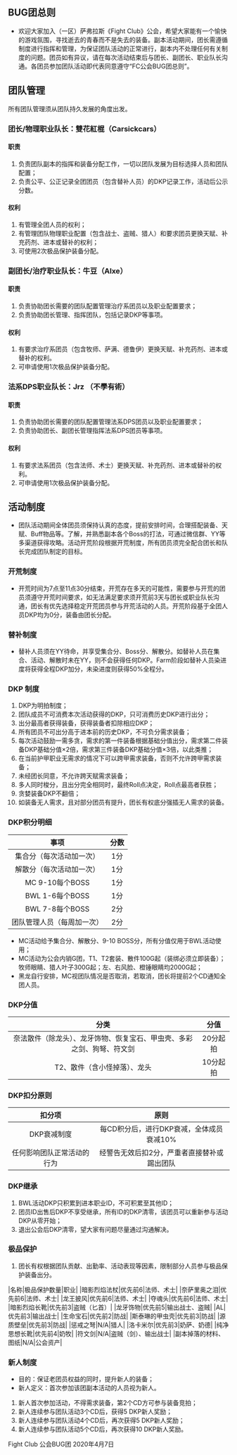 ## BUG团总则

* 欢迎大家加入（一区）萨弗拉斯《Fight Club》公会，希望大家能有一个愉快的游戏氛围，寻找逝去的青春而不是失去的装备。副本活动期间，团长需遵循制度进行指挥和管理，为保证团队活动的正常进行，副本内不处理任何有关制度的问题。团员如有异议，请在每次活动结束后与团长、副团长、职业队长沟通。各团员参加团队活动即代表同意遵守“FC公会BUG团总则”。 

## 团队管理
所有团队管理须从团队持久发展的角度出发。

### 团长/物理职业队长：雙花紅棍（Carsickcars）
#### 职责
1. 负责团队副本的指挥和装备分配工作，一切以团队发展为目标选择人员和团队配置；
2. 负责公平、公正记录全团团员（包含替补人员）的DKP记录工作，活动后公示分数。

#### 权利
1. 有管理全团人员的权利；
2. 有管理团队物理职业配置（包含战士、盗贼、猎人）和要求团员更换天赋、补充药剂、进本或替补的权利；
3. 可使用2次极品保护装备分配。

### 副团长/治疗职业队长：牛豆（Alxe）
#### 职责
1. 负责协助团长需要的团队配置管理治疗系团员以及职业配置要求；
2. 负责协助团长管理、指挥团队，包括记录DKP等事项。

#### 权利
1.	有要求治疗系团员（包含牧师、萨满、德鲁伊）更换天赋、补充药剂、进本或替补的权利。
2.	可申请使用1次极品保护装备分配。

### 法系DPS职业队长：Jrz （不學有術）
#### 职责
1. 负责协助团长需要的团队配置管理法系DPS团员以及职业配置要求；
2. 负责协助团长、副团长管理指挥法系DPS团员等事项。

#### 权利
1.	有要求法系团员（包含法师、术士）更换天赋、补充药剂、进本或替补的权利。
2.	可申请使用1次极品保护装备分配。



## 活动制度

* 团队活动期间全体团员须保持认真的态度，提前安排时间，合理搭配装备、天赋、Buff物品等。了解，并熟悉副本各个Boss的打法，可通过微信群、YY等多渠道获得攻略。活动开荒阶段根据开荒制度，所有团员须完全配合团长和队长完成团队制定的目标。

### 开荒制度
* 开荒时间为7点至11点30分结束，开荒存在多天的可能性，需要参与开荒的团员须遵守开荒时间要求，如无法满足要求须开荒前3天与团长或职业队长沟通，团长有优先选择稳定开荒团员参与开荒活动的人员。开荒阶段基于全团人员DKP均为0分，装备由团长分配。

### 替补制度
* 替补人员须在YY待命，并享受集合分、Boss分、解散分。如替补人员在集合、活动、解散时未在YY，则不会获得任何DKP。Farm阶段如替补人员染进度将获得全程DKP加分，未染进度则获得50%全程分。

### DKP 制度
1. DKP为明拍制度；
2. 团队成员不可消费本次活动获得的DKP，只可消费历史DKP进行出分；
3. 出分最高者获得装备，获得装备者扣除相应DKP；
4. 所有团员不可出分高于进本前的历史DKP，不可负分需求装备；
5. 每次活动鼓励一需多贪，需求的第一件装备根据基础分值出分，需求第二件装备DKP基础分值×2倍，需求第三件装备DKP基础分值×3倍，以此类推；
6. 在当前护甲职业无需求的情况下可以跨甲需求装备，否则不允许跨甲需求装备；
7. 未经团长同意，不允许跨天赋需求装备；
8. 多人同时梭分，且出分完全相同时，最终Roll点决定，Roll点最高者获胜；
9. 贪婪装备DKP不翻倍；
10. 如装备无人需求，且对部分团员有提升，团长有权底分强插无人需求的装备。

### DKP积分明细

|事项|分数|
|:-:|:-:|
|集合分（每次活动加一次）|1分|
|解散分（每次活动加一次）|1分|
|MC 9-10每个BOSS|1分|
|BWL 1-6每个BOSS|1分|
|BWL 7-8每个BOSS|2分|
|团队管理人员（每周加一次）|2分|

* MC活动给予集合分、解散分、9-10 BOSS分，所有分值仅用于BWL活动使用；
* MC活动为公会内销G团，T1、T2套装、散件100G起（装绑必须立即装备）；牧师眼睛、猎人叶子300G起；左、右风脸、橙锤眼睛均2000G起；
* 黑龙自行安排，MC视团队情况是否取消，若取消，团长将提前2个CD通知全团人员。

### DKP分值
|分类|分值|
|:-:|:-:|
|奈法散件（除龙头）、龙牙饰物、恢复宝石、甲虫壳、多彩之剑、狗弩、符文剑|20分起拍|
|T2、散件（含小怪掉落）、龙头|10分起拍|

### DKP扣分原则

|扣分项|原则|
|:-:|:-:|
|DKP衰减制度|每CD积分后，进行DKP衰减，全体成员衰减10%|
|任何影响团队正常活动的行为|经警告无效后扣2分，严重者直接替补或踢出团队|

### DKP继承
1. BWL活动DKP只积累到进本职业ID，不可积累至其他ID；
2. 团员ID出售后DKP不享受继承，所有ID的DKP清零，该团员可以重新参与活动DKP从零开始；
3. 退出公会后DKP清零，望大家有问题尽量通过沟通解决。

### 极品保护
1. 团长有权根据团队贡献、出勤率、活动表现等因素，限制部分人员参与极品保护装备出分。

|名称|极品保护数量|职业|
|暗影烈焰法杖|优先前6|法师、术士|
|奈萨里奥之泪|优先前6|法师、术士|
|龙王披风|优先前6|法师、术士|
|夺魂头|优先前6|法师、术士|
|暗影烈焰长靴|优先前3|盗贼（匕首）|
|龙牙饰物|优先前5|输出战士、盗贼|
|AL|优先前3|输出战士|
|生命宝石|优先前2|防战|
|斯泰琳的甲虫壳|优先前3|防战|
|源质壁垒|优先前3|防战|
|惩戒之弩|N/A|猎人|
|洛卡米尔|优先前3|奶萨、奶德|
|纯净思想长靴|优先前4|奶牧|
|符文剑|N/A|盗贼（剑）、输出战士|
|副本掉落的材料、图纸|N/A|公会资产|

### 新人制度
* 目的：保证老团员权益的同时，提升新人的装备；
* 新人定义：首次参加该团副本活动的人员视为新人。

1. 新人首次参加活动，不得需求装备，第2个CD方可参与装备竞拍；
2. 新人连续参与团队活动3个CD后，获得5 DKP新人奖励；
3. 新人连续参与团队活动4个CD后，再次获得5 DKP新人奖励；
4. 新人连续参与团队活动5个CD后，再次获得10 DKP新人奖励。


Fight Club 公会BUG团
2020年4月7日
